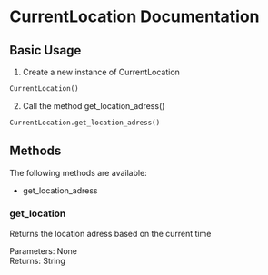 # CurrentLocation Documentation

## Basic Usage

1. Create a new instance of CurrentLocation

```Python
CurrentLocation()
```

2. Call the method get_location_adress()

```Python
CurrentLocation.get_location_adress()
```

## Methods

The following methods are available:

- get_location_adress

### get_location

Returns the location adress based on the current time

Parameters: None  
Returns: String
